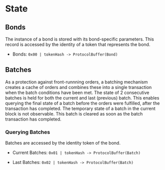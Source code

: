 # State

## Bonds

The instance of a bond is stored with its bond-specific parameters. This record is accessed by the identity of a token that represents the bond.

- Bonds: `0x00 | tokenHash -> ProtocolBuffer(Bond)`

## Batches

As a protection against front-runnning orders, a batching mechanism creates a cache of orders and combines these into a single transaction when the batch conditions have been met.
The state of 2 consecutive batches is held for both the current and last (previous) batch. 
This enables querying the final state of a batch before the orders were fulfilled, after the transaction has completed. 
The temporary state of a batch in the current block is not observable. This batch is cleared as soon as the batch transaction has completed.

### Querying Batches

Batches are accessed by the identity token of the bond.

- Current Batches: `0x01 | tokenHash -> ProtocolBuffer(Batch) `

- Last Batches: `0x02 | tokenHash -> ProtocolBuffer(Batch) `

